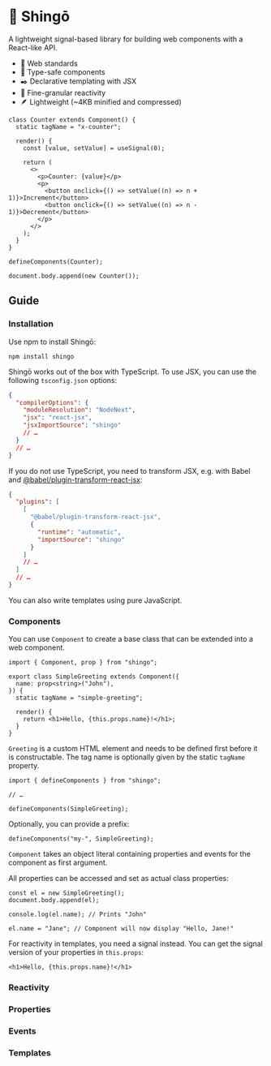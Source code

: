 # 🚥 Shingō

A lightweight signal-based library for building web components with a React-like
API.

- 🌌 Web standards
- 🛟 Type-safe components
- ✒️ Declarative templating with JSX
- 🚥 Fine-granular reactivity
- 🪶 Lightweight (~4KB minified and compressed)

```tsx
class Counter extends Component() {
  static tagName = "x-counter";

  render() {
    const [value, setValue] = useSignal(0);

    return (
      <>
        <p>Counter: {value}</p>
        <p>
          <button onclick={() => setValue((n) => n + 1)}>Increment</button>
          <button onclick={() => setValue((n) => n - 1)}>Decrement</button>
        </p>
      </>
    );
  }
}

defineComponents(Counter);

document.body.append(new Counter());
```

## Guide

### Installation

Use npm to install Shingō:

```
npm install shingo
```

Shingō works out of the box with TypeScript. To use JSX, you can use the
following `tsconfig.json` options:

```json
{
  "compilerOptions": {
    "moduleResolution": "NodeNext",
    "jsx": "react-jsx",
    "jsxImportSource": "shingo"
    // …
  }
  // …
}
```

If you do not use TypeScript, you need to transform JSX, e.g. with Babel and
[@babel/plugin-transform-react-jsx](https:abeljs.io/docs/babel-plugin-transform-react-jsx):

```json
{
  "plugins": [
    [
      "@babel/plugin-transform-react-jsx",
      {
        "runtime": "automatic",
        "importSource": "shingo"
      }
    ]
    // …
  ]
  // …
}
```

You can also write templates using pure JavaScript.

### Components

You can use `Component` to create a base class that can be extended into a web
component.

```tsx
import { Component, prop } from "shingo";

export class SimpleGreeting extends Component({
  name: prop<string>("John"),
}) {
  static tagName = "simple-greeting";

  render() {
    return <h1>Hello, {this.props.name}!</h1>;
  }
}
```

`Greeting` is a custom HTML element and needs to be defined first before it is
constructable. The tag name is optionally given by the static `tagName`
property.

```tsx
import { defineComponents } from "shingo";

// …

defineComponents(SimpleGreeting);
```

Optionally, you can provide a prefix:

```tsx
defineComponents("my-", SimpleGreeting);
```

`Component` takes an object literal containing properties and events for the
component as first argument.

All properties can be accessed and set as actual class properties:

```tsx
const el = new SimpleGreeting();
document.body.append(el);

console.log(el.name); // Prints "John"

el.name = "Jane"; // Component will now display "Hello, Jane!"
```

For reactivity in templates, you need a signal instead. You can get the signal
version of your properties in `this.props`:

```tsx
<h1>Hello, {this.props.name}!</h1>
```

### Reactivity

### Properties

### Events

### Templates
